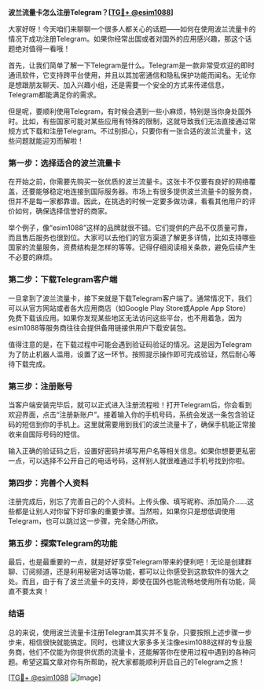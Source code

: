 **波兰流量卡怎么注册Telegram？[[TG💪+ @esim1088](https://t.me/s/esim1088)]**

大家好呀！今天咱们来聊聊一个很多人都关心的话题——如何在使用波兰流量卡的情况下成功注册Telegram。如果你经常出国或者对国外的应用感兴趣，那这个话题绝对值得一看哦！

首先，让我们简单了解一下Telegram是什么。Telegram是一款非常受欢迎的即时通讯软件，它支持跨平台使用，并且以其加密通信和隐私保护功能而闻名。无论你是想跟朋友聊天、加入兴趣小组，还是需要一个安全的方式来传递信息，Telegram都能满足你的需求。

但是呢，要顺利使用Telegram，有时候会遇到一些小麻烦，特别是当你身处国外时。比如，有些国家可能对某些应用有特殊的限制，这就导致我们无法直接通过常规方式下载和注册Telegram。不过别担心，只要你有一张合适的波兰流量卡，这些问题就能迎刃而解啦！

### **第一步：选择适合的波兰流量卡**

在开始之前，你需要先购买一张优质的波兰流量卡。这张卡不仅要有良好的网络覆盖，还要能够稳定地连接到国际服务器。市场上有很多提供波兰流量卡的服务商，但并不是每一家都靠谱。因此，在挑选的时候一定要多做功课，看看其他用户的评价如何，确保选择信誉好的商家。

举个例子，像“esim1088”这样的品牌就很不错。它们提供的产品不仅质量可靠，而且售后服务也很到位。大家可以去他们的官方渠道了解更多详情，比如支持哪些国家的流量服务，资费结构是怎样的等等。记得仔细阅读相关条款，避免后续产生不必要的麻烦。

### **第二步：下载Telegram客户端**

一旦拿到了波兰流量卡，接下来就是下载Telegram客户端了。通常情况下，我们可以从官方网站或者各大应用商店（如Google Play Store或Apple App Store）免费下载该应用。如果你发现某些地区无法访问这些平台，也不用着急，因为esim1088等服务商往往会提供备用链接供用户下载安装包。

值得注意的是，在下载过程中可能会遇到验证码验证的情况。这是因为Telegram为了防止机器人滥用，设置了这一环节。按照提示操作即可完成验证，然后耐心等待下载完成。

### **第三步：注册账号**

当客户端安装完毕后，就可以正式进入注册流程啦！打开Telegram后，你会看到欢迎界面，点击“注册新账户”。接着输入你的手机号码，系统会发送一条包含验证码的短信到你的手机上。这里就需要用到我们的波兰流量卡了，确保手机能正常接收来自国际号码的短信。

输入正确的验证码之后，设置好密码并填写用户名等相关信息。如果你想要更私密一点，可以选择不公开自己的电话号码，这样别人就很难通过手机号找到你啦。

### **第四步：完善个人资料**

注册完成后，别忘了完善自己的个人资料。上传头像、填写昵称、添加简介……这些都是让别人对你留下好印象的重要步骤。当然啦，如果你只是想低调使用Telegram，也可以跳过这一步骤，完全随心所欲。

### **第五步：探索Telegram的功能**

最后，也是最重要的一点，就是好好享受Telegram带来的便利吧！无论是创建群聊、订阅频道，还是利用秘密对话等功能，都可以让你感受到这款软件的强大之处。而且，由于有了波兰流量卡的支持，即使在国外也能流畅地使用所有功能，简直不要太爽！

### **结语**

总的来说，使用波兰流量卡注册Telegram其实并不复杂，只要按照上述步骤一步步来，相信很快就能搞定。同时，也建议大家多多关注像esim1088这样的专业服务商，他们不仅能为你提供优质的流量卡，还能解答你在使用过程中遇到的各种问题。希望这篇文章对你有所帮助，祝大家都能顺利开启自己的Telegram之旅！

[[TG💪+ @esim1088](https://t.me/s/esim1088) ![Image](https://i.postimg.cc/4NQfJmqS/Snipaste-2025-05-13-00-14-12.png)]